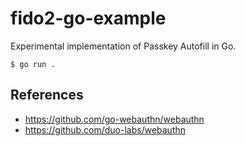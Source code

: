 # fido2-go-example

Experimental implementation of Passkey Autofill in Go.

```
$ go run .
```

## References
- https://github.com/go-webauthn/webauthn
- https://github.com/duo-labs/webauthn